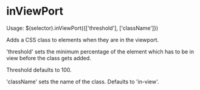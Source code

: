 inViewPort
==========

Usage: $(selector).inViewPort({['threshold'], ['className']})

Adds a CSS class to elements when they are in the viewport.

'threshold' sets the minimum percentage of the element which has to be in view before the class gets added. 

Threshold defaults to 100. 

'className' sets the name of the class. Defaults to 'in-view'.
